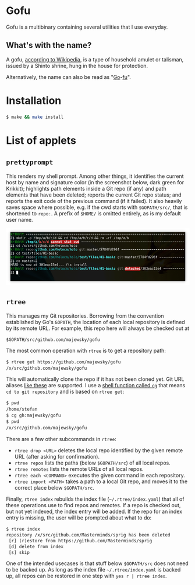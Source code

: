 # Gofu

Gofu is a multibinary containing several utilities that I use everyday.

## What's with the name?

A gofu, [according to Wikipedia](https://en.wikipedia.org/wiki/Gofu), is a
type of household amulet or talisman, issued by a Shinto shrine, hung in the
house for protection.

Alternatively, the name can also be read as
"[Go](https://golang.org)-[fu](http://www.retrologic.com/jargon/F/suffix-fu.html)".

# Installation

```bash
$ make && make install
```

# List of applets

## `prettyprompt`

This renders my shell prompt. Among other things, it identifies the current
host by name and signature color (in the screenshot below, dark green for
Krikkit); highlights path elements inside a Git repo (if any) and path elements
that have been deleted; reports the current Git repo status; and reports the exit
code of the previous command (if it failed). It also heavily saves space where
possible, e.g. if the cwd starts with `$GOPATH/src/`, that is shortened to
`repo:`. A prefix of `$HOME/` is omitted entirely, as is my default user name.

![prettyprompt screenshot](./screenshot-prettyprompt.png)

## `rtree`

This manages my Git repositories. Borrowing from the convention established by
Go's `GOPATH`, the location of each local repository is defined by its remote
URL. For example, this repo here will always be checked out at

```
$GOPATH/src/github.com/majewsky/gofu
```

The most common operation with `rtree` is to get a repository path:

```bash
$ rtree get https://github.com/majewsky/gofu
/x/src/github.com/majewsky/gofu
```

This will automatically clone the repo if it has not been cloned yet. Git URL aliases [like
these](https://github.com/majewsky/devenv/blob/2642c2e2040e029b4334d55f0714bb86fc24d4a9/toplevel/gitconfig#L55-L56) are
supported. I use a [shell function called
`cg`](https://github.com/majewsky/devenv/blob/2642c2e2040e029b4334d55f0714bb86fc24d4a9/toplevel/profile#L47-L50) that
means `cd to git repository` and is based on `rtree get`:

```bash
$ pwd
/home/stefan
$ cg gh:majewsky/gofu
$ pwd
/x/src/github.com/majewsky/gofu
```

There are a few other subcommands in `rtree`:

* `rtree drop <URL>` deletes the local repo identified by the given remote URL (after asking for confirmation).
* `rtree repos` lists the paths (below `$GOPATH/src`) of all local repos.
* `rtree remotes` lists the remote URLs of all local repos.
* `rtree each <COMMAND>` executes the given command in each repository.
* `rtree import <PATH>` takes a path to a local Git repo, and moves it to the correct place below `$GOPATH/src`.

Finally, `rtree index` rebuilds the index file (`~/.rtree/index.yaml`) that all of these operations use to find repos
and remotes. If a repo is checked out, but not yet indexed, the index entry will be added. If the repo for an index
entry is missing, the user will be prompted about what to do:

```
$ rtree index
repository /x/src/github.com/Masterminds/sprig has been deleted
 [r] (r)estore from https://github.com/Masterminds/sprig
 [d] delete from index
 [s] skip
```

One of the intended usecases is that stuff below `$GOPATH/src` does not need to be backed up. As long as the index file
`~/.rtree/index.yaml` is backed up, all repos can be restored in one step with `yes r | rtree index`.
